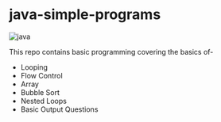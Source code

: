 # java-simple-programs
![java](https://img.shields.io/badge/Java-ED8B00?style=for-the-badge&logo=java&logoColor=white)

This repo contains basic programming covering the basics of-
* Looping
* Flow Control 
* Array 
* Bubble Sort
* Nested Loops 
* Basic Output Questions 
